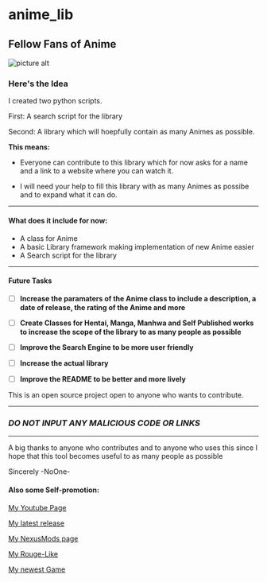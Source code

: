 # anime_lib
## Fellow Fans of Anime

![picture alt](https://wallpapercave.com/wp/wp2731089.gif "Vegeta" )

### Here's the Idea

I created two python scripts.

First: A search script for the library

Second: A library which will hoepfully contain as many Animes as possible.

__This means:__
- Everyone can contribute to this library which for now asks for a name and a link to a website where you can watch it.

- I will need your help to fill this library with as many Animes as possibe and to expand what it can do.

- - - -

#### What does it include for now:

- A class for Anime
- A basic Library framework making implementation of new Anime easier
- A Search script for the library

- - - -

#### Future Tasks

- [ ] __Increase the paramaters of the Anime class to include a description, a date of release, the rating of the Anime and more__

- [ ] __Create Classes for Hentai, Manga, Manhwa and Self Published works to increase the scope of the library to as many people as possible__

- [ ] __Improve the Search Engine to be more user friendly__

- [ ] __Increase the actual library__

- [ ] __Improve the README to be better and more lively__

This is an open source project open to anyone who wants to contribute.
- - - -

### ___DO NOT INPUT ANY MALICIOUS CODE OR LINKS___

- - - -

A big thanks to anyone who contributes and to anyone who uses this since I hope that this tool
becomes useful to as many people as possible

Sincerely -NoOne-

#### Also some Self-promotion:

[My Youtube Page](https://www.youtube.com/@NoOneGameDev/videos "My Youtube Page")

[My latest release](https://noone-1.itch.io/miner-mines "My latest release")

[My NexusMods page](https://www.nexusmods.com/users/129008358 "My NexusMods page")

[My Rouge-Like](https://github.com/GameDevNoOne/Rouge-Like "My Rouge-Like")

[My newest Game](https://github.com/GameDevNoOne/ShinobiStickMen "My newest game")
